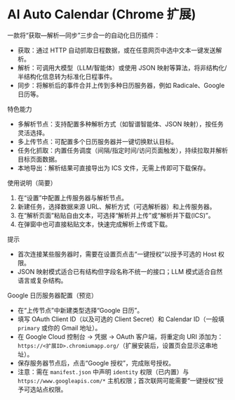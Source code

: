 # AI Auto Calendar (Chrome 扩展)

一款将“获取—解析—同步”三步合一的自动化日历插件：

- 获取：通过 HTTP 自动抓取日程数据，或在任意网页中选中文本一键发送解析。
- 解析：可调用大模型（LLM/智能体）或使用 JSON 映射等算法，将非结构化/半结构化信息转为标准化日程事件。
- 同步：将解析后的事件合并上传到多种日历服务器，例如 Radicale、Google 日历等。

特色能力
- 多解析节点：支持配置多种解析方式（如智谱智能体、JSON 映射），按任务灵活选择。
- 多上传节点：可配置多个日历服务器并一键切换默认目标。
- 任务化抓取：内置任务调度（间隔/指定时间/访问页面触发），持续拉取并解析目标页面数据。
- 本地导出：解析结果可直接导出为 ICS 文件，无需上传即可下载保存。

使用说明（简要）
1. 在“设置”中配置上传服务器与解析节点。
2. 新建任务，选择数据来源 URL、解析方式（可选解析器）和上传服务器。
3. 在“解析页面”粘贴自由文本，可选择“解析并上传”或“解析并下载(ICS)”。
4. 在弹窗中也可直接粘贴文本，快速完成解析上传或下载。

提示
- 首次连接某些服务器时，需要在设置页点击“一键授权”以授予可选的 Host 权限。
- JSON 映射模式适合已有结构但字段名称不统一的接口；LLM 模式适合自然语言或复杂结构。

Google 日历服务器配置（预览）
- 在“上传节点”中新建类型选择“Google 日历”。
- 填写 OAuth Client ID（以及可选的 Client Secret）和 Calendar ID（一般填 `primary` 或你的 Gmail 地址）。
- 在 Google Cloud 控制台 → 凭据 → OAuth 客户端，将重定向 URI 添加为：`https://<扩展ID>.chromiumapp.org/`（扩展安装后，设置页会显示这串地址）。
- 保存服务器节点后，点击“Google 授权”，完成账号授权。
- 注意：需在 `manifest.json` 中声明 `identity` 权限（已内置）与 `https://www.googleapis.com/*` 主机权限；首次联网可能需要“一键授权”授予可选站点权限。

